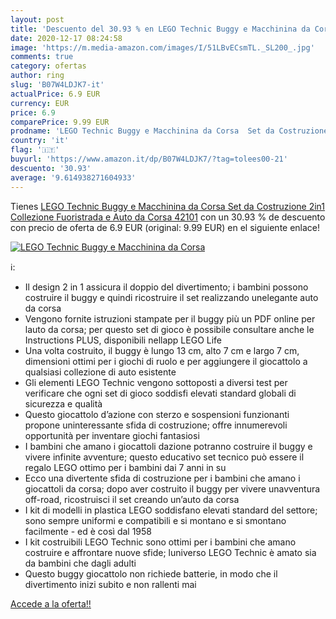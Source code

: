 ```yaml
---
layout: post
title: 'Descuento del 30.93 % en LEGO Technic Buggy e Macchinina da Corsa'
date: 2020-12-17 08:24:58
image: 'https://m.media-amazon.com/images/I/51LBvECsmTL._SL200_.jpg'
comments: true
category: ofertas
author: ring
slug: 'B07W4LDJK7-it'
actualPrice: 6.9 EUR
currency: EUR
price: 6.9
comparePrice: 9.99 EUR
prodname: 'LEGO Technic Buggy e Macchinina da Corsa  Set da Costruzione 2in1  Collezione Fuoristrada e Auto da Corsa  42101'
country: 'it'
flag: '🇮🇹'
buyurl: 'https://www.amazon.it/dp/B07W4LDJK7/?tag=tolees00-21'
descuento: '30.93'
average: '9.614938271604933'
---
```


Tienes [LEGO Technic Buggy e Macchinina da Corsa  Set da Costruzione 2in1  Collezione Fuoristrada e Auto da Corsa  42101](https://www.amazon.it/dp/B07W4LDJK7/?tag=tolees00-21) con un 30.93 % de descuento con precio de oferta de 6.9 EUR (original: 9.99 EUR) en el siguiente enlace!

[![LEGO Technic Buggy e Macchinina da Corsa](https://m.media-amazon.com/images/I/51LBvECsmTL._SL200_.jpg)](https://www.amazon.it/dp/B07W4LDJK7/?tag=tolees00-21)

ℹ️:

- Il design 2 in 1 assicura il doppio del divertimento; i bambini possono costruire il buggy e quindi ricostruire il set realizzando unelegante auto da corsa
- Vengono fornite istruzioni stampate per il buggy più un PDF online per lauto da corsa; per questo set di gioco è possibile consultare anche le Instructions PLUS, disponibili nellapp LEGO Life
- Una volta costruito, il buggy è lungo 13 cm, alto 7 cm e largo 7 cm, dimensioni ottimi per i giochi di ruolo e per aggiungere il giocattolo a qualsiasi collezione di auto esistente
- Gli elementi LEGO Technic vengono sottoposti a diversi test per verificare che ogni set di gioco soddisfi elevati standard globali di sicurezza e qualità
- Questo giocattolo d’azione con sterzo e sospensioni funzionanti propone uninteressante sfida di costruzione; offre innumerevoli opportunità per inventare giochi fantasiosi
- I bambini che amano i giocattoli dazione potranno costruire il buggy e vivere infinite avventure; questo educativo set tecnico può essere il regalo LEGO ottimo per i bambini dai 7 anni in su
- Ecco una divertente sfida di costruzione per i bambini che amano i giocattoli da corsa; dopo aver costruito il buggy per vivere unavventura off-road, ricostruisci il set creando un’auto da corsa
- I kit di modelli in plastica LEGO soddisfano elevati standard del settore; sono sempre uniformi e compatibili e si montano e si smontano facilmente - ed è così dal 1958
- I kit costruibili LEGO Technic sono ottimi per i bambini che amano costruire e affrontare nuove sfide; luniverso LEGO Technic è amato sia da bambini che dagli adulti
- Questo buggy giocattolo non richiede batterie, in modo che il divertimento inizi subito e non rallenti mai

[Accede a la oferta!!](https://www.amazon.it/dp/B07W4LDJK7/?tag=tolees00-21)
